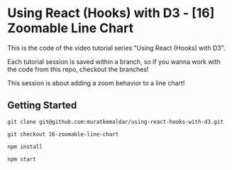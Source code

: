 # Using React (Hooks) with D3 - [16] Zoomable Line Chart

This is the code of the video tutorial series "Using React (Hooks) with D3".

Each tutorial session is saved within a branch,
so if you wanna work with the code from this repo, checkout the branches!

This session is about adding a zoom behavior to a line chart!

## Getting Started

`git clone git@github.com:muratkemaldar/using-react-hooks-with-d3.git`

`git checkout 16-zoomable-line-chart`

`npm install`

`npm start`
